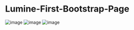 # Lumine-First-Bootstrap-Page
![image](https://user-images.githubusercontent.com/118567648/214858465-4269d888-7b29-4c35-969a-6b65295dd2ac.png)
![image](https://user-images.githubusercontent.com/118567648/214858420-f38d6fb8-61ff-4d5f-8650-447412bcda79.png)
![image](https://user-images.githubusercontent.com/118567648/214858540-c8274722-a547-4649-ae0c-3b8fccd4e6d4.png)

